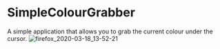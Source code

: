 # SimpleColourGrabber
A simple application that allows you to grab the current colour under the cursor.
![firefox_2020-03-18_13-52-21](https://user-images.githubusercontent.com/32370065/76923669-cb10cd00-691f-11ea-9b27-bd6da9b5017d.jpg)


